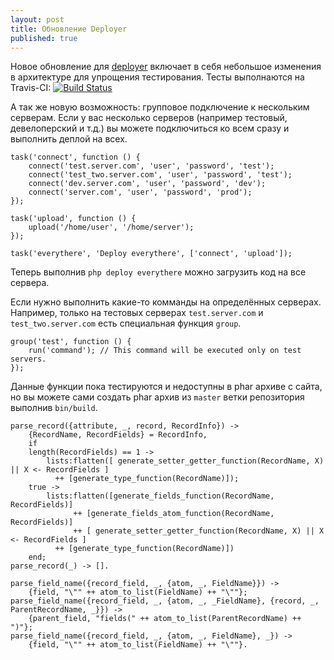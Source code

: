 ```yaml
---
layout: post
title: Обновление Deployer
published: true
---
```


Новое обновление для [deployer](https://github.com/elfet/deployer) включает в себя небольшое изменения в архитектуре для упрощения тестирования. Тесты выполнаются на Travis-CI: [![Build Status](https://travis-ci.org/elfet/deployer.png?branch=master)](https://travis-ci.org/elfet/deployer)

А так же новую возможность: групповое подключение к нескольким серверам. 
Если у вас несколько серверов (например тестовый, девелоперский и т.д.) вы можете подключиться ко всем сразу и выполнить деплой на всех.
<!-- lang: php -->

    task('connect', function () {
        connect('test.server.com', 'user', 'password', 'test');
        connect('test_two.server.com', 'user', 'password', 'test');
        connect('dev.server.com', 'user', 'password', 'dev');
        connect('server.com', 'user', 'password', 'prod');
    });

    task('upload', function () {
        upload('/home/user', '/home/server');
    });

    task('everythere', 'Deploy everythere', ['connect', 'upload']);
    
Теперь выполнив `php deploy everythere` можно загрузить код на все сервера.

<!--more-->

Если нужно выполнить какие-то комманды на определённых серверах. Например, только на тестовых серверах `test.server.com` и `test_two.server.com` есть специальная функция `group`.
<!--lang: php-->

    group('test', function () {
    	run('command'); // This command will be executed only on test servers.
    });

Данные функции пока тестируются и недоступны в phar архиве с сайта, но вы можете сами создать phar архив из `master` ветки репозитория выполнив `bin/build`.  
    
    parse_record({attribute, _, record, RecordInfo}) ->
        {RecordName, RecordFields} = RecordInfo,
        if
    	length(RecordFields) == 1 ->
    	    lists:flatten([ generate_setter_getter_function(RecordName, X) || X <- RecordFields ]
    		  ++ [generate_type_function(RecordName)]);
    	true ->
    	    lists:flatten([generate_fields_function(RecordName, RecordFields)]
    			  ++ [generate_fields_atom_function(RecordName, RecordFields)]
    			  ++ [ generate_setter_getter_function(RecordName, X) || X <- RecordFields ]
    		  ++ [generate_type_function(RecordName)])
        end;
    parse_record(_) -> [].
     
    parse_field_name({record_field, _, {atom, _, FieldName}}) ->
        {field, "\"" ++ atom_to_list(FieldName) ++ "\""};
    parse_field_name({record_field, _, {atom, _, _FieldName}, {record, _, ParentRecordName, _}}) ->
    	{parent_field, "fields(" ++ atom_to_list(ParentRecordName) ++ ")"};
    parse_field_name({record_field, _, {atom, _, FieldName}, _}) ->
        {field, "\"" ++ atom_to_list(FieldName) ++ "\""}.
     
